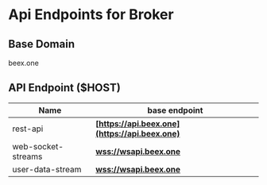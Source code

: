 # Api Endpoints for Broker

## Base Domain

beex.one

## API Endpoint ($HOST)

| Name               | base endpoint                                    |
| ------------------ | ------------------------------------------------ |
| rest-api           | **[https://api.beex.one](https://api.beex.one)** |
| web-socket-streams | **[wss://wsapi.beex.one](wss://wsapi.beex.one)** |
| user-data-stream   | **[wss://wsapi.beex.one](wss://wsapi.beex.one)** |
